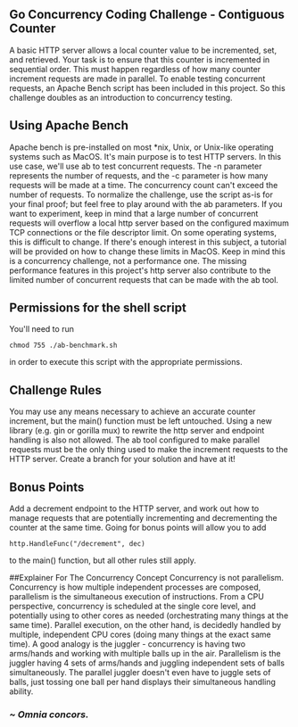 ## Go Concurrency Coding Challenge - Contiguous Counter
A basic HTTP server allows a local counter value to be incremented, set, and retrieved.  Your task is to ensure that this counter is incremented in sequential order.  This must happen regardless of how many counter increment requests are made in parallel.  To enable testing concurrent requests, an Apache Bench script has been included in this project.  So this challenge doubles as an introduction to concurrency testing.

## Using Apache Bench
Apache bench is pre-installed on most *nix, Unix, or Unix-like operating systems such as MacOS.  It's main purpose is to test HTTP servers.  In this use case, we'll use ab to test concurrent requests.  The -n parameter represents the number of requests, and the -c parameter is how many requests will be made at a time.  The concurrency count can't exceed the number of requests.  To normalize the challenge, use the script as-is for your final proof; but feel free to play around with the ab parameters. If you want to experiment, keep in mind that a large number of concurrent requests will overflow a local http server based on the configured maximum TCP connections or the file descriptor limit.  On some operating systems, this is difficult to change. If there's enough interest in this subject, a tutorial will be provided on how to change these limits in MacOS.  Keep in mind this is a concurrency challenge, not a performance one.  The missing performance features in this project's http server also contribute to the limited number of concurrent requests that can be made with the ab tool.

## Permissions for the shell script
You'll need to run 

```
chmod 755 ./ab-benchmark.sh
```

in order to execute this script with the appropriate permissions.

## Challenge Rules
You may use any means necessary to achieve an accurate counter increment, but the main() function must be left untouched. Using a new library (e.g. gin or gorilla mux) to rewrite the http server and endpoint handling is also not allowed.  The ab tool configured to make parallel requests must be the only thing used to make the increment requests to the HTTP server. Create a branch for your solution and have at it! 

## Bonus Points
Add a decrement endpoint to the HTTP server, and work out how to manage requests that are potentially incrementing and decrementing the counter at the same time.  Going for bonus points will allow you to add 

```http.HandleFunc("/decrement", dec)```

to the main() function, but all other rules still apply.

##Explainer For The Concurrency Concept
Concurrency is not parallelism. Concurrency is how multiple independent processes are composed, parallelism is the simultaneous execution of instructions.  From a CPU perspective, concurrency is scheduled at the single core level, and potentially using to other cores as needed (orchestrating many things at the same time).  Parallel execution, on the other hand, is decidedly handled by multiple, independent CPU cores (doing many things at the exact same time).  A good analogy is the juggler - concurrency is having two arms/hands and working with multiple balls up in the air. Parallelism is the juggler having 4 sets of arms/hands and juggling independent sets of balls simultaneously.  The parallel juggler doesn't even have to juggle sets of balls, just tossing one ball per hand displays their simultaneous handling ability.

### *~ Omnia concors.*



